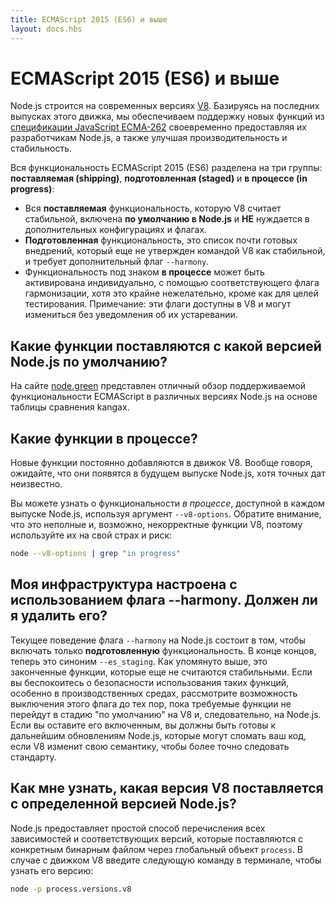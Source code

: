 ```yaml
---
title: ECMAScript 2015 (ES6) и выше
layout: docs.hbs
---
```


# ECMAScript 2015 (ES6) и выше

Node.js строится на современных версиях [V8](https://v8.dev/). Базируясь на последних
выпусках этого движка, мы обеспечиваем поддержку новых функций из
[спецификации JavaScript ECMA-262](http://www.ecma-international.org/publications/standards/Ecma-262.htm)
своевременно предоставляя их разработчикам Node.js, а также улучшая производительность и стабильность.

Вся функциональность ECMAScript 2015 (ES6) разделена на три группы: **поставляемая (shipping)**,
**подготовленная (staged)** и **в процессе (in progress)**:

- Вся **поставляемая** функциональность, которую V8 считает стабильной, включена **по умолчанию в Node.js**
  и **НЕ** нуждается в дополнительных конфигурациях и флагах.
- **Подготовленная** функциональность, это список почти готовых внедрений, который еще не утвержден
  командой V8 как стабильной, и требует дополнительный флаг `--harmony`.
- Функциональность под знаком **в процессе** может быть активирована индивидуально, с помощью соответствующего
  флага гармонизации, хотя это крайне нежелательно, кроме как для целей тестирования. Примечание:
  эти флаги доступны в V8 и могут измениться без уведомления об их устаревании.

## Какие функции поставляются с какой версией Node.js по умолчанию?

На сайте [node.green](https://node.green/) представлен отличный обзор поддерживаемой функциональности
ECMAScript в различных версиях Node.js на основе таблицы сравнения kangax.

## Какие функции в процессе?

Новые функции постоянно добавляются в движок V8. Вообще говоря, ожидайте, что они появятся
в будущем выпуске Node.js, хотя точных дат неизвестно.

Вы можете узнать о функциональности _в процессе_, доступной в каждом выпуске Node.js, используя аргумент
`--v8-options`. Обратите внимание, что это неполные и, возможно, некорректные функции V8, поэтому
используйте их на свой страх и риск:

```bash
node --v8-options | grep "in progress"
```

## Моя инфраструктура настроена с использованием флага --harmony. Должен ли я удалить его?

Текущее поведение флага `--harmony` на Node.js состоит в том, чтобы включать только **подготовленную** функциональность.
В конце концов, теперь это синоним `--es_staging`. Как упомянуто выше, это законченные функции, которые еще не считаются
стабильными. Если вы беспокоитесь о безопасности использования таких функций, особенно в производственных средах, рассмотрите
возможность выключения этого флага до тех пор, пока требуемые функции не перейдут в стадию "по умолчанию" на V8 и, следовательно,
на Node.js. Если вы оставите его включенным, вы должны быть готовы к дальнейшим обновлениям Node.js, которые могут сломать ваш код,
если V8 изменит свою семантику, чтобы более точно следовать стандарту.

## Как мне узнать, какая версия V8 поставляется с определенной версией Node.js?

Node.js предоставляет простой способ перечисления всех зависимостей и соответствующих версий, которые поставляются
с конкретным бинарным файлом через глобальный объект `process`. В случае с движком V8 введите следующую команду в
терминале, чтобы узнать его версию:

```bash
node -p process.versions.v8
```

